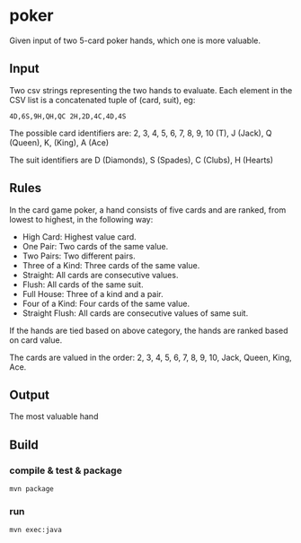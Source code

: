 # poker

Given input of two 5-card poker hands, which one is more valuable.

## Input
Two csv strings representing the two hands to evaluate. Each element in the CSV list is a concatenated tuple of (card, suit), eg:

`4D,6S,9H,QH,QC 2H,2D,4C,4D,4S`

The possible card identifiers are: 2, 3, 4, 5, 6, 7, 8, 9, 10 (T), J (Jack), Q (Queen), K, (King), A (Ace)

The suit identifiers are D (Diamonds), S (Spades), C (Clubs), H (Hearts)

## Rules

In the card game poker, a hand consists of five cards and are ranked, from lowest to highest, in the following way:

- High Card: Highest value card.
- One Pair: Two cards of the same value.
- Two Pairs: Two different pairs.
- Three of a Kind: Three cards of the same value.
- Straight: All cards are consecutive values.
- Flush: All cards of the same suit.
- Full House: Three of a kind and a pair.
- Four of a Kind: Four cards of the same value.
- Straight Flush: All cards are consecutive values of same suit.

If the hands are tied based on above category, the hands are ranked based on card value.

The cards are valued in the order:
2, 3, 4, 5, 6, 7, 8, 9, 10, Jack, Queen, King, Ace.


## Output
The most valuable hand


## Build

### compile & test & package
```
mvn package
```

### run
```
mvn exec:java
```
